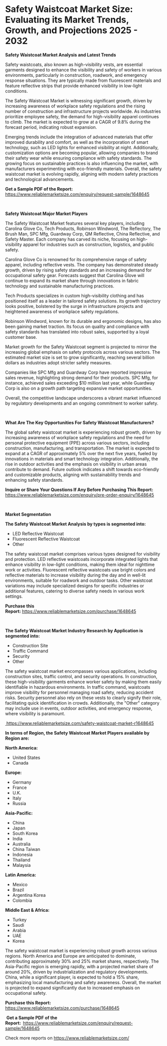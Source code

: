 <p><h1>Safety Waistcoat Market Size: Evaluating its Market Trends, Growth, and Projections 2025 - 2032</h1></p><p><strong>Safety Waistcoat Market Analysis and Latest Trends</strong></p>
<p><p>Safety waistcoats, also known as high-visibility vests, are essential garments designed to enhance the visibility and safety of workers in various environments, particularly in construction, roadwork, and emergency response situations. They are typically made from fluorescent materials and feature reflective strips that provide enhanced visibility in low-light conditions.</p><p>The Safety Waistcoat Market is witnessing significant growth, driven by increasing awareness of workplace safety regulations and the rising number of construction and infrastructure projects worldwide. As industries prioritize employee safety, the demand for high-visibility apparel continues to climb. The market is expected to grow at a CAGR of 9.8% during the forecast period, indicating robust expansion.</p><p>Emerging trends include the integration of advanced materials that offer improved durability and comfort, as well as the incorporation of smart technology, such as LED lights for enhanced visibility at night. Additionally, customization options are becoming popular, allowing companies to brand their safety wear while ensuring compliance with safety standards. The growing focus on sustainable practices is also influencing the market, with manufacturers experimenting with eco-friendly materials. Overall, the safety waistcoat market is evolving rapidly, aligning with modern safety practices and technological advancements.</p></p>
<p><strong>Get a Sample PDF of the Report:&nbsp;</strong> <a href="https://www.reliablemarketsize.com/enquiry/request-sample/1648645?utm_campaign=3550&utm_medium=2&utm_source=Github&utm_content=ia&utm_term=04042025&utm_id=safety-waistcoat">https://www.reliablemarketsize.com/enquiry/request-sample/1648645</a></p>
<p>&nbsp;</p>
<p><strong>Safety Waistcoat Major Market Players</strong></p>
<p><p>The Safety Waistcoat Market features several key players, including Carolina Glove Co, Tech Products, Robinson Windword, The Reflectory, The Brush Man, SPC Mfg, Guardway Corp, QM Reflective, China Reflective, and Safety Master. Each company has carved its niche, focusing on high-visibility apparel for industries such as construction, logistics, and public safety.</p><p>Carolina Glove Co is renowned for its comprehensive range of safety apparel, including reflective vests. The company has demonstrated steady growth, driven by rising safety standards and an increasing demand for occupational safety gear. Forecasts suggest that Carolina Glove will continue to expand its market share through innovations in fabric technology and sustainable manufacturing practices.</p><p>Tech Products specializes in custom high-visibility clothing and has positioned itself as a leader in tailored safety solutions. Its growth trajectory looks positive, bolstered by the surge in infrastructure projects and heightened awareness of workplace safety regulations.</p><p>Robinson Windword, known for its durable and ergonomic designs, has also been gaining market traction. Its focus on quality and compliance with safety standards has translated into robust sales, supported by a loyal customer base.</p><p>Market growth for the Safety Waistcoat segment is projected to mirror the increasing global emphasis on safety protocols across various sectors. The estimated market size is set to grow significantly, reaching several billion dollars as industries adopt stricter safety measures.</p><p>Companies like SPC Mfg and Guardway Corp have reported impressive sales revenue, highlighting strong demand for their products. SPC Mfg, for instance, achieved sales exceeding $10 million last year, while Guardway Corp is also on a growth path targeting expansive market opportunities.</p><p>Overall, the competitive landscape underscores a vibrant market influenced by regulatory developments and an ongoing commitment to worker safety.</p></p>
<p>&nbsp;</p>
<p><strong>What Are The Key Opportunities For Safety Waistcoat Manufacturers?</strong></p>
<p><p>The global safety waistcoat market is experiencing robust growth, driven by increasing awareness of workplace safety regulations and the need for personal protective equipment (PPE) across various sectors, including construction, manufacturing, and transportation. The market is expected to expand at a CAGR of approximately 5% over the next five years, fueled by innovations in materials and smart technology integration. Additionally, the rise in outdoor activities and the emphasis on visibility in urban areas contribute to demand. Future outlook indicates a shift towards eco-friendly and customizable products, aligning with sustainability trends and enhancing safety standards.</p></p>
<p><strong>Inquire or Share Your Questions If Any Before Purchasing This Report:</strong> <a href="https://www.reliablemarketsize.com/enquiry/pre-order-enquiry/1648645?utm_campaign=3550&utm_medium=2&utm_source=Github&utm_content=ia&utm_term=04042025&utm_id=safety-waistcoat">https://www.reliablemarketsize.com/enquiry/pre-order-enquiry/1648645</a></p>
<p>&nbsp;</p>
<p><strong>Market Segmentation</strong></p>
<p><strong>The Safety Waistcoat Market Analysis by types is segmented into:</strong></p>
<p><ul><li>LED Reflective Waistcoat</li><li>Fluorescent Reflective Waistcoat</li><li>Other</li></ul></p>
<p><p>The safety waistcoat market comprises various types designed for visibility and protection. LED reflective waistcoats incorporate integrated lights that enhance visibility in low-light conditions, making them ideal for nighttime work or activities. Fluorescent reflective waistcoats use bright colors and reflective materials to increase visibility during the day and in well-lit environments, suitable for roadwork and outdoor tasks. Other waistcoat variations may include specialized designs for specific industries or additional features, catering to diverse safety needs in various work settings.</p></p>
<p><strong>Purchase this Report:&nbsp;</strong><a href="https://www.reliablemarketsize.com/purchase/1648645?utm_campaign=3550&utm_medium=2&utm_source=Github&utm_content=ia&utm_term=04042025&utm_id=safety-waistcoat">https://www.reliablemarketsize.com/purchase/1648645</a></p>
<p>&nbsp;</p>
<p><strong>The Safety Waistcoat Market Industry Research by Application is segmented into:</strong></p>
<p><ul><li>Construction Site</li><li>Traffic Command</li><li>Security</li><li>Other</li></ul></p>
<p><p>The safety waistcoat market encompasses various applications, including construction sites, traffic control, and security operations. In construction, these high-visibility garments enhance worker safety by making them easily identifiable in hazardous environments. In traffic command, waistcoats improve visibility for personnel managing road safety, reducing accident risks. Security personnel also rely on these vests to clearly signify their role, facilitating quick identification in crowds. Additionally, the "Other" category may include use in events, outdoor activities, and emergency response, where visibility is paramount.</p></p>
<p><a href="https://www.reliablemarketsize.com/safety-waistcoat-market-r1648645?utm_campaign=3550&utm_medium=2&utm_source=Github&utm_content=ia&utm_term=04042025&utm_id=safety-waistcoat">&nbsp;https://www.reliablemarketsize.com/safety-waistcoat-market-r1648645</a></p>
<p><strong>In terms of Region, the Safety Waistcoat Market Players available by Region are:</strong></p>
<p>
    <p> <strong> North America: </strong>
        <ul>
            <li>United States</li>
            <li>Canada</li>
        </ul>
        </p> 
    <p> <strong> Europe: </strong>
        <ul>
            <li>Germany</li>
            <li>France</li>
            <li>U.K.</li>
            <li>Italy</li>
            <li>Russia</li>
        </ul>
        </p> 
    <p> <strong> Asia-Pacific: </strong>
        <ul>
            <li>China</li>
            <li>Japan</li>
            <li>South Korea</li>
            <li>India</li>
            <li>Australia</li>
            <li>China Taiwan</li>
            <li>Indonesia</li>
            <li>Thailand</li>
            <li>Malaysia</li>
        </ul>
        </p> 
    <p> <strong> Latin America: </strong>
        <ul>
            <li>Mexico</li>
            <li>Brazil</li>
            <li>Argentina Korea</li>
            <li>Colombia</li>
        </ul>
        </p> 
    <p> <strong> Middle East & Africa: </strong>
        <ul>
            <li>Turkey</li>
            <li>Saudi</li>
            <li>Arabia</li>
            <li>UAE</li>
            <li>Korea</li>
        </ul>
    </p>
    </p>
<p><p>The safety waistcoat market is experiencing robust growth across various regions. North America and Europe are anticipated to dominate, contributing approximately 30% and 25% market shares, respectively. The Asia-Pacific region is emerging rapidly, with a projected market share of around 20%, driven by industrialization and regulatory developments. China, while a significant player, is expected to hold a 15% share, emphasizing local manufacturing and safety awareness. Overall, the market is projected to expand significantly due to increased emphasis on occupational safety.</p></p>
<p><strong>Purchase this Report: </strong><a href="https://www.reliablemarketsize.com/purchase/1648645?utm_campaign=3550&utm_medium=2&utm_source=Github&utm_content=ia&utm_term=04042025&utm_id=safety-waistcoat">https://www.reliablemarketsize.com/purchase/1648645</a></p>
<p>&nbsp;<strong>Get a Sample PDF of the Report:&nbsp;&nbsp;</strong><a href="https://www.reliablemarketsize.com/enquiry/request-sample/1648645?utm_campaign=3550&utm_medium=2&utm_source=Github&utm_content=ia&utm_term=04042025&utm_id=safety-waistcoat">https://www.reliablemarketsize.com/enquiry/request-sample/1648645</a></p>
<p><strong></strong></p>
<p>Check more reports on <a href="https://www.reliablemarketsize.com/?utm_campaign=3550&utm_medium=2&utm_source=Github&utm_content=ia&utm_term=04042025&utm_id=safety-waistcoat">https://www.reliablemarketsize.com/</a></p>